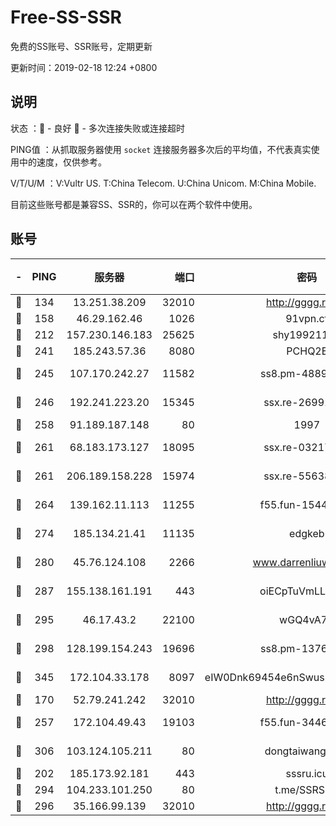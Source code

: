 # Free-SS-SSR

免费的SS账号、SSR账号，定期更新

更新时间：2019-02-18 12:24 +0800

## 说明

状态     ：🙂 - 良好 🙁 - 多次连接失败或连接超时

PING值   ：从抓取服务器使用 `socket` 连接服务器多次后的平均值，不代表真实使用中的速度，仅供参考。

V/T/U/M  ：V:Vultr US. T:China Telecom. U:China Unicom. M:China Mobile.

目前这些账号都是兼容SS、SSR的，你可以在两个软件中使用。

## 账号

|-|PING|服务器|端口|密码|加密方式|区域|V/T/U/M|
|:----:|:----:|:-----:|-----:|:----:|:----:|:----:|:----:|
|🙂|134|13.251.38.209|32010|http://gggg.rocks|chacha20|SG|9↑/9↑/9↑/9↑|
|🙂|158|46.29.162.46|1026|91vpn.cf|rc4-md5|RU|10↑/9↑/10↑/10↑|
|🙂|212|157.230.146.183|25625|shy19921124|rc4-md5|US|10↑/10↑/10↑/10↑|
|🙂|241|185.243.57.36|8080|PCHQ2E|rc4-md5|US|10↑/10↑/10↑/10↑|
|🙂|245|107.170.242.27|11582|ss8.pm-48893072|aes-256-cfb|US|7↑/6↑/6↓/6↑|
|🙂|246|192.241.223.20|15345|ssx.re-26991809|aes-256-cfb|US|7↑/6↑/6↓/6↑|
|🙂|258|91.189.187.148|80|1997|chacha20|US|9↑/9↑/9↑/9↑|
|🙂|261|68.183.173.127|18095|ssx.re-03217186|aes-256-cfb|US|7↑/6↑/6↓/6↑|
|🙂|261|206.189.158.228|15974|ssx.re-55638136|aes-256-cfb|SG|7↑/6↑/6↓/6↑|
|🙂|264|139.162.11.113|11255|f55.fun-15440385|aes-256-cfb|SG|7↑/6↑/6↓/6↑|
|🙂|274|185.134.21.41|11135|edgkeb|aes-256-cfb|GB|10↑/10↑/10↑/10↑|
|🙂|280|45.76.124.108|2266|www.darrenliuwei.com|aes-256-cfb|AU|10↑/10↑/10↑/10↑|
|🙂|287|155.138.161.191|443|oiECpTuVmLLxk4Ts|aes-256-cfb|US|8↓/10↑/10↑/10↑|
|🙂|295|46.17.43.2|22100|wGQ4vA7D|aes-256-gcm|RU|5↓/10↑/10↑/10↑|
|🙂|298|128.199.154.243|19696|ss8.pm-13766186|aes-256-cfb|SG|10↑/10↑/9↑/10↑|
|🙂|345|172.104.33.178|8097|eIW0Dnk69454e6nSwuspv9DmS201tQ0D|aes-256-cfb|SG|10↑/10↑/10↑/10↑|
|🙂|170|52.79.241.242|32010|http://gggg.rocks|chacha20|KR|8↑/9↑/10↑/9↑|
|🙂|257|172.104.49.43|19103|f55.fun-34462063|aes-256-cfb|SG|7↑/6↑/6↓/6↑|
|🙂|306|103.124.105.211|80|dongtaiwang.com|aes-256-cfb|US|10↑/10↑/10↑/10↑|
|🙂|202|185.173.92.181|443|sssru.icu|rc4-md5|RU|10↑/9↑/9↑/10↑|
|🙁|294|104.233.101.250|80|t.me/SSRSUB|rc4-md5|CA|10↑/10↑/10↑/10↑|
|🙁|296|35.166.99.139|32010|http://gggg.rocks|chacha20|US|10↑/10↑/10↑/10↑|
